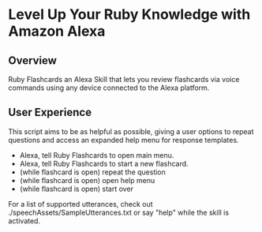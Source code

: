 # Level Up Your Ruby Knowledge with Amazon Alexa

## Overview
Ruby Flashcards an Alexa Skill that lets you review flashcards via voice
commands using any device connected to the Alexa platform.

## User Experience
This script aims to be as helpful as possible, giving a user options to repeat
questions and access an expanded help menu for response templates.

 - Alexa, tell Ruby Flashcards to open main menu.
 - Alexa, tell Ruby Flashcards to start a new flashcard.
 - (while flashcard is open) repeat the question
 - (while flashcard is open) open help menu
 - (while flashcard is open) start over

For a list of supported utterances, check out ./speechAssets/SampleUtterances.txt or say "help" while the skill is activated.
